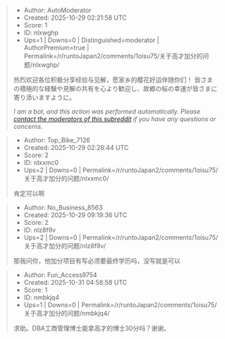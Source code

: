 > - Author: AutoModerator
> - Created: 2025-10-29 02:21:58 UTC
> - Score: 1
> - ID: nlxwghp
> - Ups=1 | Downs=0 | Distinguished=moderator | AuthorPremium=true | Permalink=/r/runtoJapan2/comments/1oisu75/关于高才加分的问题/nlxwghp/
>
> 热烈欢迎各位积极分享经验与见解，愿家乡的樱花好运伴随你们！
> 皆さまの積極的な経験や見解の共有を心より歓迎し、故郷の桜の幸運が皆さまに寄り添いますように。
> 
> *I am a bot, and this action was performed automatically. Please [contact the moderators of this subreddit](/message/compose/?to=/r/runtoJapan2) if you have any questions or concerns.*

> - Author: Top_Bike_7126
> - Created: 2025-10-29 02:28:44 UTC
> - Score: 2
> - ID: nlxxmc0
> - Ups=2 | Downs=0 | Permalink=/r/runtoJapan2/comments/1oisu75/关于高才加分的问题/nlxxmc0/
>
> 肯定可以啊

> - Author: No_Business_8563
> - Created: 2025-10-29 09:19:36 UTC
> - Score: 2
> - ID: nlz8f9v
> - Ups=2 | Downs=0 | Permalink=/r/runtoJapan2/comments/1oisu75/关于高才加分的问题/nlz8f9v/
>
> 那我问你，他加分项目有写必须要最终学历吗，没写就是可以

> - Author: Fun_Access9754
> - Created: 2025-10-31 04:58:58 UTC
> - Score: 1
> - ID: nmbkjq4
> - Ups=1 | Downs=0 | Permalink=/r/runtoJapan2/comments/1oisu75/关于高才加分的问题/nmbkjq4/
>
> 求助。DBA工商管理博士能拿高才的博士30分吗？谢谢。
